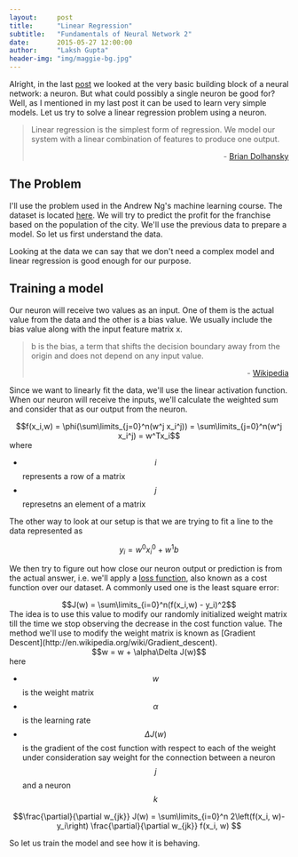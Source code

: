 ```yaml
---
layout:     post
title:      "Linear Regression"
subtitle:   "Fundamentals of Neural Network 2"
date:       2015-05-27 12:00:00
author:     "Laksh Gupta"
header-img: "img/maggie-bg.jpg"
---
```



Alright, in the last [post](http://lakshgupta.github.io/2015/05/21/ArtificialNeuron/) we looked at the very basic building block of a neural network: a neuron. But what could possibly a single neuron be good for? Well, as I mentioned in my last post it can be used to learn very simple models. Let us try to solve a linear regression problem using a neuron. 


<blockquote>
Linear regression is the simplest form of regression.  We model our system with a linear combination of features to produce one output.
<p align="right">- <a href="http://briandolhansky.com/blog/artificial-neural-networks-linear-regression-part-1">Brian Dolhansky</a></p>
</blockquote>


<h2 class="section-heading">The Problem</h2>


I'll use the problem used in the Andrew Ng's machine learning course. The dataset is located [here](https://github.com/lakshgupta/lakshgupta.github.io/blob/master/data/ex1data1.txt). We will try to predict the profit for the franchise based on the population of the city. We'll use the previous data to prepare a model. So let us first understand the data.


<center><canvas id="inputData" width="600" height="400"></canvas></center>


Looking at the data we can say that we don't need a complex model and linear regression is good enough for our purpose.


<h2 class="section-heading">Training a model</h2>


<center><canvas id="artificialneuron" width="500" heigth="400"></canvas></center>

Our neuron will receive two values as an input. One of them is the actual value from the data and the other is a bias value. We usually include the bias value along with the input feature matrix x.


<blockquote>
b is the bias, a term that shifts the decision boundary away from the origin and does not depend on any input value.
<p align="right">- <a href="http://en.wikipedia.org/wiki/Perceptron">Wikipedia</a></p>
</blockquote>

Since we want to linearly fit the data, we'll use the linear activation function. When our neuron will receive the inputs, we'll calculate the weighted sum and consider that as our output from the neuron.
<center>$$f(x_i,w) = \phi(\sum\limits_{j=0}^n(w^j x_i^j)) = \sum\limits_{j=0}^n(w^j x_i^j) = w^Tx_i$$</center>
where 

- $$i$$ represents a row of a matrix
- $$j$$ represetns an element of a matrix


The other way to look at our setup is that we are trying to fit a line to the data represented as

$$y_i = w^0x_i^0 + w^1b$$


We then try to figure out how close our neuron output or prediction is from the actual answer, i.e. we'll apply a <a href="http://en.wikipedia.org/wiki/Loss_function">loss function</a>, also known as a cost function over our dataset. A commonly used one is the least square error:
<center>$$J(w) = \sum\limits_{i=0}^n(f(x_i,w) - y_i)^2$$</center>
The idea is to use this value to modify our randomly initialized weight matrix till the time we stop observing the decrease in the cost function value. The method we'll use to modify the weight matrix is known as [Gradient Descent](http://en.wikipedia.org/wiki/Gradient_descent).
<center>$$w = w + \alpha\Delta J(w)$$</center>
here 

- $$w$$ is the weight matrix
- $$\alpha$$ is the learning rate 
- $$\Delta J(w)$$ is the gradient of the cost function with respect to each of the weight under consideration say weight for the connection between a neuron $$j$$ and a neuron $$k$$


$$\frac{\partial}{\partial w_{jk}} J(w) = \sum\limits_{i=0}^n 2\left(f(x_i, w)-y_i\right) \frac{\partial}{\partial w_{jk}} f(x_i, w) $$

So let us train the model and see how it is behaving.

<center><canvas id="fitData" width="500" heigth="400"></canvas></center>
<center><canvas id="loss" width="500" heigth="400"></canvas></center>

<!-- ############# JAVASCRIPT ############-->
<script language="javascript" type="text/javascript" src="http://cdnjs.cloudflare.com/ajax/libs/numeric/1.2.6/numeric.js" charset="utf-8"></script>
<script language="javascript" type="text/javascript" src="https://cdnjs.cloudflare.com/ajax/libs/p5.js/0.4.4/p5.min.js" charset="utf-8"></script>
<script language="javascript" type="text/javascript" src="{{ site.baseurl }}/js/plot/scatter.js" charset="utf-8"></script>
<script language="javascript" type="text/javascript" src="{{ site.baseurl }}/js/utils/mathUtils.js" charset="utf-8"></script>
<script language="javascript" type="text/javascript" src="{{ site.baseurl }}/js/nn/canvas.js"></script>
<script language="javascript" type="text/javascript" src="{{ site.baseurl }}/js/nn/neuron.js"></script>
<script language="javascript" type="text/javascript" src="{{ site.baseurl }}/js/nn/neuralnet.js"></script>

<script language="javascript"> 
    
  //artificial neuron: linear model
  var _ancanvas = document.getElementById("artificialneuron");
  var _anctx = _ancanvas.getContext("2d");
  var neuronIn1 = new neuron(_anctx, 50, 40, neuronRadius,"b");
  var neuronIn2 = new neuron(_anctx, 50, 110, neuronRadius, "x_i^j");
  var	hiddenLayer= new neuron(_anctx, 200, 75, neuronRadius);
  _anctx.mathText("f(x_i, w)",200,120,{"text-align": "center"});
  var neuronOut = new neuron(_anctx, 350, 75, neuronRadius,"y");
  //input to hidden layer
  connectLayers([neuronIn1, neuronIn2], [hiddenLayer]);
  //hidden to output layer
  connectLayers([hiddenLayer], [neuronOut]);
  
  var iterations = 1500;
  var alpha = 0.01;
  
  function setup(){
    loadTable("{{ site.baseurl }}/data/ex1data1.txt","CSV",linReg);
  }
  
  function linReg(table){
    var rowCount = table.rows.length - 1;
    var X = Array.matrix(rowCount, 2, 0);
    var Y = Array.matrix(rowCount, 1, 0);
    var J_history = Array.matrix(iterations,1, 0);
    var m = X.length;
    //var theta = numeric.random([2,1]);
    var theta = Array.matrix(2,1,0);
    var xMax = table.getNum(0,0);
    var xMin = table.getNum(0,0);
    var yMax = table.getNum(0,1);
    var yMin = table.getNum(0,1);
    //load X and Y from table
    for(var i=0; i<rowCount; i++){
      X[i][0] = table.getNum(i,0);
      X[i][1] = 1;
      Y[i][0] = table.getNum(i,1);
      //find min and max
      if(xMax < X[i][0]){
        xMax = X[i][0];
      }
      if(xMin > X[i][0]){
        xMin = X[i][0];
      }
      if(yMax < Y[i][0]){
        yMax = Y[i][0];
      }
      if(yMin > Y[i][0]){
        yMin = Y[i][0];
      }
    }
    //plot input data
    var chartInfo= { y:{min:yMin, max:yMax, steps:5,label:"Profit in $10,000s"},
                      x:{min:xMin, max:xMax, steps:5,label:"Population of City in 10,000s"}
    };
    var inputPlot = new scatter("inputData",chartInfo, X, Y);
        
    //compute initial cost
    console.log(computeCost(X,Y, theta));
    
    //run gradient descent
    for(var i=0;i<iterations;i++){
	    var tempTheta = theta;
	    //for each weight
	    for (var j=0; j < theta.length; j++){
	      //for each input row
		    var correction = (1/m)*numeric.sub(numeric.dot(X, tempTheta), y).*X(:,i));
		    theta[i][0] = theta[i][0] - (alpha*correction);
      }
      //Save the cost J in every iteration    
      J_history[i] = computeCost(X, y, theta);
    }
    
    //plot the linear fit
    
    //predict the values
  }
  
  
  //loss function
  function computeCost(x,y, theta){
    var m = 1;
    if(Array.isArray(x)){
      m = x.length;
    } 
    return numeric.sum(numeric.pow(numeric.sub(numeric.dot(x, theta), y),2))/(2*m);
  };
</script>